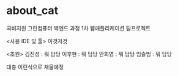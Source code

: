 # about_cat
국비지원 그린컴퓨터 백엔드 과정 1차 웹애플리케이션 팀프로젝트 

<사용 IDE 및 툴> 
이것저것

<조원>
김진성 : 뭐 담당
이후현 : 뭐 담당
안희영 : 뭐 담당
임슬범 : 뭐 담당

대충 이런식으로 채울예정
